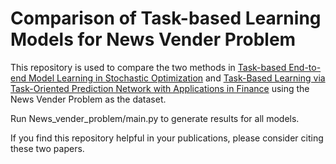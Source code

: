 # Comparison of Task-based Learning Models for News Vender Problem

This repository is used to compare the two methods in
[Task-based End-to-end Model Learning in Stochastic Optimization](https://arxiv.org/abs/1703.04529) 
and 
[Task-Based Learning via Task-Oriented Prediction Network with Applications in Finance](https://arxiv.org/abs/1910.09357) 
using the News Vender Problem as the dataset.

Run News_vender_problem/main.py to generate results for all models.

If you find this repository helpful in your publications,
please consider citing these two papers.

